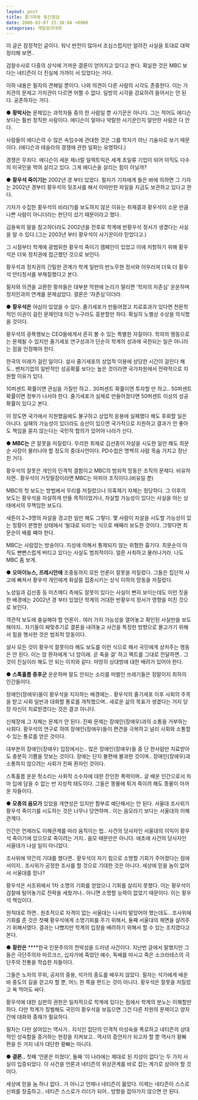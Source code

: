 ```yaml
---
layout: post
title: 줄기파동 중간점검
date: 2006-02-07 15:38:04 +0900
categories: 깨달음의대화
---
```

  
이 글은 잠정적인 글이다. 워낙 반전이 많아서 조심스럽지만 알려진 사실을 토대로 대략 정리해 보면.. 

검찰수사로 다중의 상식에 가까운 결론이 얻어지고 있다고 본다. 확실한 것은 MBC 보다는 네티즌이 더 진실에 가까이 서 있었다는 거다. 

이하 내용은 필자의 견해일 뿐이다. 나와 의견이 다른 사람의 시각도 존중한다. 이는 가치관의 문제고 가치관이 다르면 어쩔 수 없다. 일방의 시각을 강요하려 들어서는 안 된다. 공존하자는 거다.   


● **황박사는** 문제있는 과학자들 중의 한 사람일 뿐 사기꾼은 아니다. 그는 적어도 에디슨 보다는 훨씬 정직한 사람이다. 에디슨이 얼마나 악랄한 사기꾼인지 알만한 사람은 다 안다. 

사람들이 에디슨의 수 많은 속임수에 관대한 것은 그를 학자가 아닌 기술자로 보기 때문이다. (에디슨과 테슬라의 경쟁에 관한 일화는 유명하다.)

경쟁은 무죄다. 에디슨이 세운 제너럴 일렉트릭은 세계 초일류 기업이 되어 아직도 다수의 미국인을 먹여 살리고 있다. 그게 에디슨을 살리는 힘이 아닐까?  


● **황우석 죽이기는** 2002년 경 부터 있었다. 필자가 기자에게 들은 바에 의하면 그 기자는 2002년 경부터 황우석의 뒷조사를 해서 이따만한 파일을 지금도 보관하고 있다고 한다. 

기자가 수집한 황우석의 비리(?)를 보도하지 않은 이유는 취재결과 황우석이 소문 만큼 나쁜 사람이 아니더라는 판단이 섰기 때문이라고 했다. 

김용옥의 말을 참고하더라도 2002년을 전후로 학계에 반황우석 정서가 생겼다는 사실을 알 수 있다.(그는 2003년 부터 황우석이 사기꾼이라 믿었다고.)

그 시점부터 학계에 광범위한 황우석 죽이기 캠페인이 있었고 이에 저항하기 위해 황우석은 더욱 정치권에 접근했던 것으로 보인다. 

황우석과 정치권의 긴밀한 관계가 학계 일반의 반노무현 정서와 어우러져 더욱 더 황우석 안티정서를 부채질했다고 본다. 

필자와 의견을 교환한 황까들은 대부분 막판에 논리가 딸리면 ‘학자의 자존심’ 운운하며 정치인과의 연계를 문제삼았다. 결론은 ‘자존심’이더라.   


● **황우석은** 야심이 있었을 수 있다. 줄기세포가 만들어졌고 치료효과가 있다면 천문학적인 이권이 걸린 문제인데 이건 누구라도 흥분할만 하다. 확실히 노벨상 수상을 의식했을 것이다. 

황우석의 광폭행보는 CEO들에게서 흔히 볼 수 있는 특별한 자질이다. 학자의 행동으로는 문제될 수 있지만 줄기세포 연구성과가 단순히 학계의 성과에 국한되는 일은 아니라는 점을 인정해야 한다. 

한국의 미래가 걸린 일이다. 설사 줄기세포의 상업적 이용에 상당한 시간이 걸린다 해도.. 벤처기업의 일반적인 성공확률 보다는 높은 것이라면 국가차원에서 전략적으로 지원할 이유가 있다. 

10퍼센트 확률이면 관심을 가질만 하고.. 30퍼센트 확률이면 투자할 만 하고.. 50퍼센트 확률이면 정부가 나서야 한다. 줄기세포가 실제로 만들어졌다면 50퍼센트 이상의 성공확률이 있다고 본다. 

이 정도면 국가에서 지원했음에도 불구하고 상업적 응용에 실패했다 해도 후회할 일은 아니다. 실패의 가능성이 있더라도 승산이 있으면 국가적으로 지원하고 결과가 안 좋아도 책임을 묻지 않는다는 국민적 합의가 있어야 나라가 산다.   


● **MBC는** 큰 잘못을 저질렀다. 무리한 취재로 김선종이 자살을 시도한 일만 해도 최문순 사장이 물러나야 할 정도의 중대사안이다. PD수첩은 명백히 사람 목숨 가지고 장난 친 거다. 

황우석의 잘못은 개인의 인격적 결함이고 MBC의 범죄적 망동은 조직의 문제다. 비유하자면.. 황우석이 거짓말장이라면 MBC는 마피아 조직이다.(비유일 뿐) 

MBC의 첫 보도는 방법에서 무리를 저질렀으나 의혹제기 자체는 정당하다. 그 이후의 보도는 황우석을 자살하게 만들 목적이었거나, 자살할 가능성이 있다는 사실을 아는 상태에서의 무책임한 보도다. 

새튼이 2~3명의 자살을 경고한 일만 해도 그렇다. 몇 사람이 자살을 시도할 가능성이 있는 정황이 분명한 상태에서 ‘될대로 되라’는 식으로 배째라 보도한 것이다. 그렇다면 최문순이 배를 째야 한다. 

MBC는 사람잡는 방송이다. 지성에 의해서 통제되지 않는 위험한 흉기다. 최문순이 아직도 뻔뻔스럽게 버티고 있다는 사실도 범죄적이다. 얼른 사죄하고 물러나거라. 나도 MBC 좀 보게.  


● **오마이뉴스, 프레시안에** 조중동까지 모든 언론이 잘못을 저질렀다. 그들은 집단적 사고에 빠져서 황우석 개인에게 화살을 집중시키는 상식 이하의 망동을 저질렀다. 

노성일과 김선종 등 미즈메디 측에도 잘못이 있다는 사실이 뻔히 보이는데도 이런 짓을 한 배경에는 2002년 경 부터 있었던 학계의 거대한 반황우석 정서가 영향을 미친 것으로 보인다. 

객관적 보도에 충실해야 할 언론이.. 여러 가지 가능성을 열어놓고 확인된 사실만을 보도해야지.. 자기들이 짜맞추기로 결론을 내려놓고 사건을 특정한 방향으로 몰고가기 위해서 힘을 행사한 것은 범죄적 망동이다. 

설사 모든 것이 황우석 잘못이라 해도 보도를 이런 식으로 해서 국민에게 상처주는 행동은 안 된다. 이는 암 환자에게 ‘너 암이래. 곧 죽을 걸’ 하고 팩트를 그대로 전달하면.. 그것이 진실이라 해도 안 되는 이치와 같다. 마땅히 상대방에 대한 배려가 있어야 한다.   


● **스톡홀름 증후군** 운운하며 말도 안되는 소리를 떠벌인 쓰레기들은 정말이지 최하의 인간들이다. 

장애인(장애우)들이 황우석을 지지하는 배경에는.. 황우석의 줄기세포 이후 사회의 주목을 받고 사회 일반과 대화할 통로를 개척했으며.. 새로운 삶의 목표가 생겼다는 거지 당장 자신이 치료받겠다는 것은 결코 아니다.

신체장애 그 자체는 문제가 안 된다. 진짜 문제는 장애인(장애우)과의 소통을 거부하는 사회다. 황우석의 연구로 하여 장애인(장애우)들이 편견을 극복하고 널리 사회와 소통할 수 있는 통로를 얻은 것이다. 

대부분의 장애인(장애우) 입장에서는.. 많은 장애인(장애우)들 중 단 한사람만 치료받아도 충분히 기쁨을 맛보는 것이다. 장애는 단지 불편에 불과한 것이며.. 장애인(장애우)과 소통하지 않으려는 사회가 진짜 환자인 것이다. 

스톡홀름 운운 헛소리는 사회적 소수자에 대한 잔인한 폭력이며.. 글 배운 인간으로서 차마 입에 담을 수 없는 반 지성적 태도이다. 그들은 똥물에 튀겨 죽이려 해도 똥물이 아까운 자들이다.  


● **모종의 음모가** 있었을 개연성은 있지만 함부로 예단해서는 안 된다. 서울대 조사위가 황우석 죽이기를 시도하는 것은 너무나 당연하며.. 이는 음모라기 보다는 서울대의 이해관계다. 

인간은 언제라도 이해관계를 따라 움직이는 법.. 사건의 당사자인 서울대의 이익이 황우석 죽이기에 있으므로 죽이려는 거지.. 음모 때문만은 아니다. 애초에 사건의 당사자인 서울대가 나설 일이 아니었다. 

조사위에 약간의 기대를 했다면.. 황우석이 자기 힘으로 소명할 기회가 주어졌다는 점에서이지.. 조사위가 공정한 조사를 할 것으로 기대한 것은 아니다. 세상에 믿을 놈이 없어서 서울대를 믿나? 

황우석은 서조위에서 1차 소명의 기회를 얻었으니 기회를 살리지 못했다. 이는 황우석이 검찰에 털어놓기로 전략을 세웠거나.. 아니면 소명할 능력이 없었기 때문이다. 이는 황우석 책임이다. 

원칙대로 하면.. 원초적으로 자격이 없는 서울대는 나서지 말았어야 했는데도.. 조사위에 기회를 준 것은 첫째 황우석에게 소명기회를 주기 위해서, 둘째 서울대의 체면을 살려주기 위해서였다. 결과는 나빴지만 학계의 입장을 배려하기 위해서 할 수 있는 조치였다고 본다.  
   


● **황란은** ****한국 인문주의의 천박성을 드러낸 사건이다. 지난번 글에서 말했지만 그들은 극단주의자 마르크스, 십자가에 죽었던 예수, 독배를 마시고 죽은 소크라테스의 극단주의 전통을 학습한 자들이다. 

그들은 노자의 무위, 공자의 중용, 석가의 중도를 배우지 않았다. 필자는 석가에게 배운 바 중도의 길을 걷고자 할 뿐, 어느 한 쪽을 편드는 것이 아니다. 황우석은 잘못을 저질렀고 욕 먹어도 싸다. 

황우석에 대한 심판의 권한은 일차적으로 학계에 있다는 점에서 학계의 분노는 이해할만 하다. 다만 학계가 징벌해도 국민이 황우석을 보듬으면 그건 다른 차원의 문제이고 양자간에 대화와 중재가 필요하다. 

필자는 다만 살아있는 역사가.. 지식인 집단의 인격적 미성숙을 폭로하고 네티즌의 상대적인 성숙함을 증거하는 현장을 지켜보고.. 역사의 증언자가 되고자 할 뿐 역사가 황빠 편을 든 거지 내가 대단한 황빠는 아니다.  


● **결론..** 첫째 ‘언론은 미쳤다’, 둘째 ‘이 나라에는 제대로 된 지성이 없다’는 두 가지 사실이 입증되었다. 이 사건을 언론과 네티즌의 위상관계를 바로 잡는 계기로 삼아야 할 것이다. 

세상에 믿을 놈 하나 없다.. 가 아니고 언제나 네티즌이 옳았다. 이제는 네티즌이 스스로 신뢰를 창출하고.. 네티즌 스스로가 리더가 되어.. 방향을 잡아가지 않으면 안 된다.